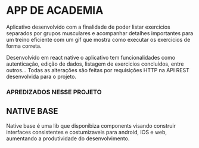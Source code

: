 # APP DE ACADEMIA

Aplicativo desenvolvido com a finalidade de poder listar exercicios separados por grupos musculares
e acompanhar detalhes importantes para um treino eficiente com um gif que mostra como executar
os exercicios de forma correta.   

Desenvolvido em react native o aplicativo tem funcionalidades como autenticação, edição de dados, listagem de exercicios concluídos, entre outros...
Todas as alterações são feitas por requisições HTTP na API REST  desenvolvida para o projeto.

### APREDIZADOS NESSE PROJETO

## NATIVE BASE

Native base é uma lib que disponibiza components visando construir interfaces consistentes e costumizaveis para android, IOS e web, aumentando a  produtividade do desenvolvimento.


<!-- {React.version >= '18' ? children : <SSRProvider>{children}</SSRProvider>} -->
